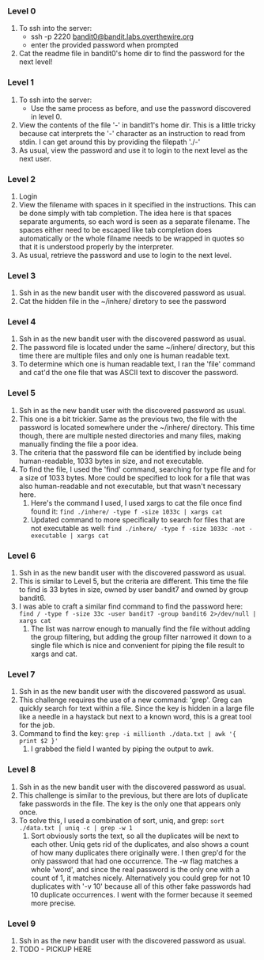 ### Level 0

1. To ssh into the server:
    - ssh -p 2220 bandit0@bandit.labs.overthewire.org
    - enter the provided password when prompted
1. Cat the readme file in bandit0's home dir to find the password for the next level!

### Level 1

1. To ssh into the server:
    - Use the same process as before, and use the password discovered in level 0.
1. View the contents of the file '-' in bandit1's home dir. This is a little tricky because cat interprets the '-' character as an instruction to read from stdin. I can get around this by providing the filepath './-'
1. As usual, view the password and use it to login to the next level as the next user.

### Level 2

1. Login
1. View the filename with spaces in it specified in the instructions. This can be done simply with tab completion. The idea here is that spaces separate arguments, so each word is seen as a separate filename. The spaces either need to be escaped like tab completion does automatically or the whole filname needs to be wrapped in quotes so that it is understood properly by the interpreter.
1. As usual, retrieve the password and use to login to the next level.

### Level 3

1. Ssh in as the new bandit user with the discovered password as usual.
1. Cat the hidden file in the ~/inhere/ diretory to see the password

### Level 4

1. Ssh in as the new bandit user with the discovered password as usual.
1. The password file is located under the same ~/inhere/ directory, but this time there are multiple files and only one is human readable text.
1. To determine which one is human readable text, I ran the 'file' command and cat'd the one file that was ASCII text to discover the password.

### Level 5

1. Ssh in as the new bandit user with the discovered password as usual.
1. This one is a bit trickier. Same as the previous two, the file with the password is located somewhere under the ~/inhere/ directory. This time though, there are multiple nested directories and many files, making manually finding the file a poor idea. 
1. The criteria that the password file can be identified by include being human-readable, 1033 bytes in size, and not executable.
1. To find the file, I used the 'find' command, searching for type file and for a size of 1033 bytes. More could be specified to look for a file that was also human-readable and not executable, but that wasn't necessary here.
    1. Here's the command I used, I used xargs to cat the file once find found it: `find ./inhere/ -type f -size 1033c | xargs cat`
    1. Updated command to more specifically to search for files that are not executable as well: `find ./inhere/ -type f -size 1033c -not -executable | xargs cat`

### Level 6

1. Ssh in as the new bandit user with the discovered password as usual.
1. This is similar to Level 5, but the criteria are different. This time the file to find is 33 bytes in size, owned by user bandit7 and owned by group bandit6.
1. I was able to craft a similar find command to find the password here: `find / -type f -size 33c -user bandit7 -group bandit6 2>/dev/null | xargs cat`
    1. The list was narrow enough to manually find the file without adding the group filtering, but adding the group filter narrowed it down to a single file which is nice and convenient for piping the file result to xargs and cat.

### Level 7

1. Ssh in as the new bandit user with the discovered password as usual.
1. This challenge requires the use of a new command: 'grep'. Greg can quickly search for text within a file. Since the key is hidden in a large file like a needle in a haystack but next to a known word, this is a great tool for the job.
1. Command to find the key: `grep -i millionth ./data.txt | awk
 '{ print $2 }'`
    1. I grabbed the field I wanted by piping the output to awk.

### Level 8

1. Ssh in as the new bandit user with the discovered password as usual.
1. This challenge is similar to the previous, but there are lots of duplicate fake passwords in the file. The key is the only one that appears only once. 
1. To solve this, I used a combination of sort, uniq, and grep: `sort ./data.txt | uniq -c | grep -w 1`
    1. Sort obviously sorts the text, so all the duplicates will be next to each other. Uniq gets rid of the duplicates, and also shows a count of how many duplicates there originally were. I then grep'd for the only password that had one occurrence. The -w flag matches a whole 'word', and since the real password is the only one with a count of 1, it matches nicely. Alternatively you could grep for not 10 duplicates with '-v 10' because all of this other fake passwords had 10 duplicate occurrences. I went with the former because it seemed more precise.

### Level 9

1. Ssh in as the new bandit user with the discovered password as usual.
1. TODO - PICKUP HERE
